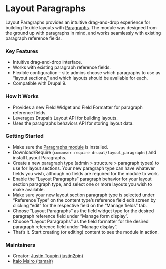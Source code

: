 Layout Paragraphs
============================

Layout Paragraphs provides an intuitive drag-and-drop experience for building flexible layouts with [Paragraphs](https://www.drupal.org/project/paragraphs). The module was designed from the ground up with paragraphs in mind, and works seamlessly with existing paragraph reference fields.

### Key Features
- Intuitive drag-and-drop interface.
- Works with existing paragraph reference fields.
- Flexible configuration – site admins choose which paragraphs to use as “layout sections,” and which layouts should be available for each.
- Compatible with Drupal 9.

### How it Works
- Provides a new Field Widget and Field Formatter for paragraph reference fields.
- Leverages Drupal’s Layout API for building layouts.
- Uses the paragraphs behaviors API for storing layout data.

### Getting Started
- Make sure the [Paragraphs module](https://www.drupal.org/project/paragraphs) is installed.
- Download/Require
(`composer require drupal/layout_paragraphs`)
and install Layout Paragraphs.
- Create a new paragraph type (admin > structure > paragraph types) to use for layout sections. Your new paragraph type can have whatever fields you wish, although no fields are required for the module to work.
- Enable the “Layout Paragraphs” paragraph behavior for your layout section paragraph type, and select one or more layouts you wish to make available.
- Make sure your new layout section paragraph type is selected under “Reference Type” on the content type’s reference field edit screen by clicking “edit” for the respective field on the “Manage fields” tab.
- Choose “Layout Paragraphs” as the field widget type for the desired paragraph reference field under “Manage form display”.
- Choose “Layout Paragraphs” as the field formatter for the desired paragraph reference field under “Manage display”.
- That’s it. Start creating (or editing) content to see the module in action.

### Maintainers
- Creator: [Justin Toupin (justin2pin)](https://www.drupal.org/u/justin2pin)
- [Italo Mairo (itamair)](https://www.drupal.org/u/itamair)
